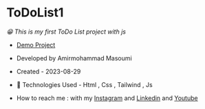 # ToDoList1
*😁 This is my first ToDo List project with js*
- [Demo Project](https://masoomi1396.github.io/ToDoList1/)
- Developed by Amirmohammad Masoumi
- Created - 2023-08-29
- 🤖 Technologies Used - Html , Css , Tailwind , Js

- How to reach me : with my
[Instagram](https://www.instagram.com/masoomi1402) and
[Linkedin](https://www.linkedin.com/in/masoumi1402) and
[Youtube](https://www.youtube.com/@masoomi1402)
